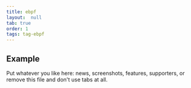 ```yaml
---
title: ebpf
layout:  null
tab: true
order: 1
tags: tag-ebpf
---
```


## Example

Put whatever you like here: news, screenshots, features, supporters, or remove this file and don't use tabs at all.
